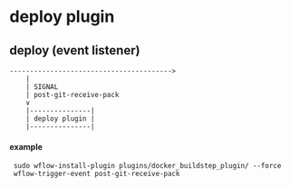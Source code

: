 # deploy plugin #

## deploy (event listener) ##

    ---------------------------------------->
        |
        | SIGNAL            
        | post-git-receive-pack      
        ∨                   
        |---------------|
        | deploy plugin |
        |---------------|    

#### example ####

     sudo wflow-install-plugin plugins/docker_buildstep_plugin/ --force
     wflow-trigger-event post-git-receive-pack